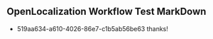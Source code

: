 ## OpenLocalization Workflow Test MarkDown
* 519aa634-a610-4026-86e7-c1b5ab56be63 thanks!

<!--HONumber=Sep16_HO1-->



